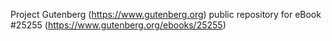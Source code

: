 Project Gutenberg (https://www.gutenberg.org) public repository for eBook #25255 (https://www.gutenberg.org/ebooks/25255)
